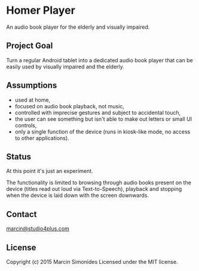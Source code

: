 Homer Player
============

An audio book player for the elderly and visually impaired.


Project Goal
------------
Turn a regular Android tablet into a dedicated audio book player that can be
easily used by visually impaired and the elderly.


Assumptions
-----------
* used at home,
* focused on audio book playback, not music,
* controlled with imprecise gestures and subject to accidental touch,
* the user can see something but isn't able to make out letters or small UI
  controls,
* only a single function of the device (runs in kiosk-like mode, no access to
  other applications).


Status
------
At this point it's just an experiment.

The functionality is limited to browsing through audio books present on the
device (titles read out loud via Text-to-Speech), playback and stopping when
the device is laid down with the screen downwards.


Contact
-------
marcin@studio4plus.com


License
-------
Copyright (c) 2015 Marcin Simonides Licensed under the MIT license.

